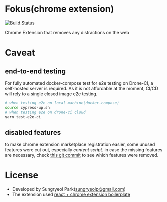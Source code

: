 # Fokus(chrome extension)

[![Build Status](https://cloud.drone.io/api/badges/rabelais88/fokus/status.svg)](https://cloud.drone.io/rabelais88/fokus)

Chrome Extension that removes any distractions on the web

# Caveat

## end-to-end testing

For fully automated docker-compose test for e2e testing on Drone-CI, a self-hosted server is required. As it is not affordable at the moment, CI/CD will rely to a single closed image e2e testing.

```sh
# when testing e2e on local machine(docker-compose)
source cypress-up.sh
# when testing e2e on drone-ci cloud
yarn test-e2e-ci
```

## disabled features

to make chrome extension marketplace registration easier, some unused features were cut out, especially *content script*. in case the missing features are necessary, check [this git commit](https://github.com/rabelais88/fokus/commit/73a7ee84968b235b43dbe7f32ed07db5a98f146a) to see which features were removed.

# License

- Developed by Sungryeol Park([sungryeolp@gmail.com](mailto:sungryeolp@gmail.com))
- The extension used [react + chrome extension boilerplate](https://github.com/lxieyang/chrome-extension-boilerplate-react)
